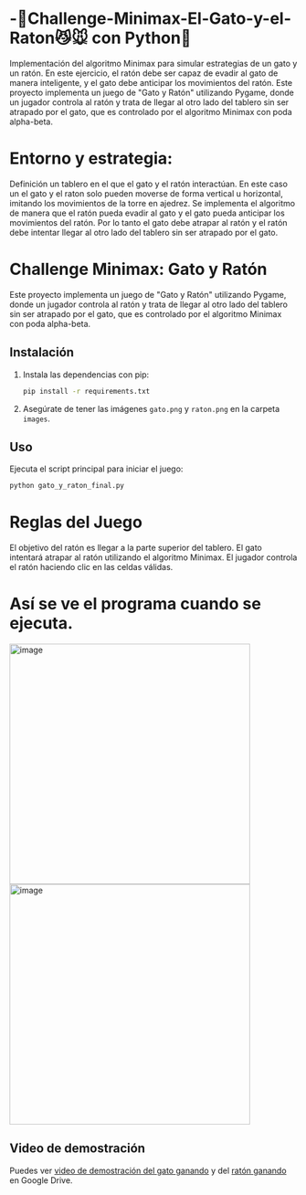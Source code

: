 # -🐧Challenge-Minimax-El-Gato-y-el-Raton😼🐭 con Python🐍
Implementación del algoritmo Minimax para simular estrategias de un gato y un ratón. En este ejercicio, el ratón debe ser capaz de evadir al gato de manera inteligente, y el gato debe anticipar los movimientos del ratón.
Este proyecto implementa un juego de "Gato y Ratón" utilizando Pygame, donde un jugador controla al ratón y trata de llegar al otro lado del tablero sin ser atrapado por el gato, que es controlado por el algoritmo Minimax con poda alpha-beta.

# Entorno y estrategia:
Definición un tablero en el que el gato y el ratón interactúan. En este caso un el gato y el raton solo pueden moverse de forma vertical u horizontal, imitando los movimientos de la torre en ajedrez. Se implementa el algoritmo de manera que el ratón pueda evadir al gato y el gato pueda anticipar los movimientos del ratón. Por lo tanto el gato debe atrapar al ratón y el ratón debe intentar llegar al otro lado del tablero sin ser atrapado por el gato.

# Challenge Minimax: Gato y Ratón

Este proyecto implementa un juego de "Gato y Ratón" utilizando Pygame, donde un jugador controla al ratón y trata de llegar al otro lado del tablero sin ser atrapado por el gato, que es controlado por el algoritmo Minimax con poda alpha-beta.

## Instalación

1. Instala las dependencias con pip:
    ```sh
    pip install -r requirements.txt
    ```

2. Asegúrate de tener las imágenes `gato.png` y `raton.png` en la carpeta `images`.

## Uso

Ejecuta el script principal para iniciar el juego:
```sh
python gato_y_raton_final.py
```

# Reglas del Juego
El objetivo del ratón es llegar a la parte superior del tablero.
El gato intentará atrapar al ratón utilizando el algoritmo Minimax.
El jugador controla el ratón haciendo clic en las celdas válidas.

# Así se ve el programa cuando se ejecuta.
<img width="421" alt="image" src="https://github.com/nicolealb9001/Challenge-Minimax-El-Gato-y-el-Rat-n/assets/121056855/94cb8153-08c9-4b3c-98ff-93aa8b355381">
<img width="421" alt="image" src="https://github.com/nicolealb9001/Challenge-Minimax-El-Gato-y-el-Rat-n/assets/121056855/cf80af00-7c84-4f03-b0e3-d3e6ec1e5ab2">

## Video de demostración

Puedes ver [video de demostración del gato ganando](https://drive.google.com/file/d/1AKp2QFWTE8CaWR4967cxSB2mRuaMUUil/view?usp=sharing) y del 
 [ratón ganando](https://drive.google.com/file/d/1qpAMEvnnbgcqMddkOpmJOVo22ElZsHSd/view?usp=sharing) en Google Drive.

